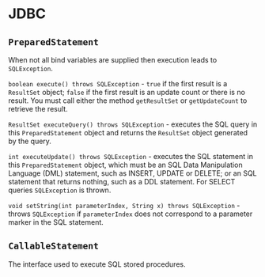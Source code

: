 # JDBC

## `PreparedStatement`

When not all bind variables are supplied then execution leads to `SQLException`.

`boolean execute() throws SQLException` - `true` if the first result is a `ResultSet` object; `false` if the first result is an update count or there is no result. You must call either the method `getResultSet` or `getUpdateCount` to retrieve the result.

`ResultSet executeQuery() throws SQLException` - executes the SQL query in this `PreparedStatement` object and returns the `ResultSet` object generated by the query.

`int executeUpdate() throws SQLException` - executes the SQL statement in this `PreparedStatement` object, which must be an SQL Data Manipulation Language \(DML\) statement, such as INSERT, UPDATE or DELETE; or an SQL statement that returns nothing, such as a DDL statement. For SELECT queries `SQLException` is thrown.

`void setString(int parameterIndex, String x) throws SQLException` - throws `SQLException` if `parameterIndex` does not correspond to a parameter marker in the SQL statement.

## `CallableStatement`

The interface used to execute SQL stored procedures.

